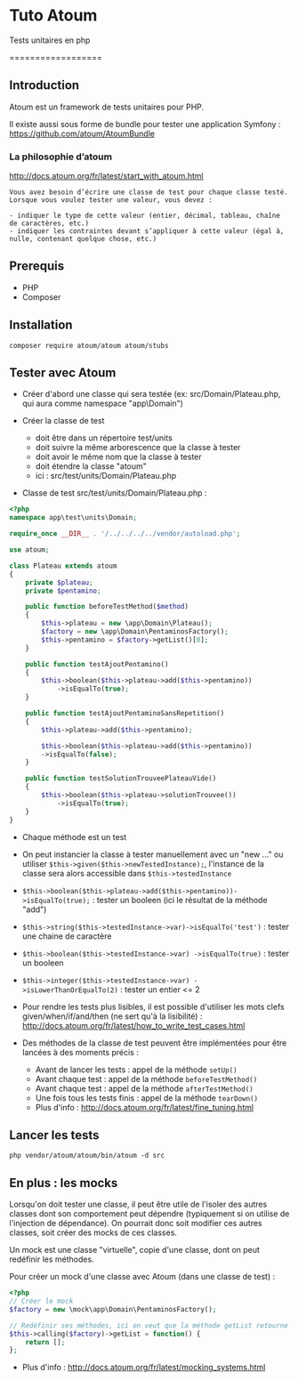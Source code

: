 # Tuto Atoum


Tests unitaires en php

==================

## Introduction
Atoum est un framework de tests unitaires pour PHP.

Il existe aussi sous forme de bundle pour tester une application Symfony : https://github.com/atoum/AtoumBundle

### La philosophie d’atoum
http://docs.atoum.org/fr/latest/start_with_atoum.html
```
Vous avez besoin d’écrire une classe de test pour chaque classe testé. Lorsque vous voulez tester une valeur, vous devez :

- indiquer le type de cette valeur (entier, décimal, tableau, chaîne de caractères, etc.)
- indiquer les contraintes devant s’appliquer à cette valeur (égal à, nulle, contenant quelque chose, etc.)
```

## Prerequis
- PHP
- Composer

## Installation
```
composer require atoum/atoum atoum/stubs
```

## Tester avec Atoum
- Créer d'abord une classe qui sera testée (ex: src/Domain/Plateau.php, qui aura comme namespace "app\Domain")
- Créer la classe de test
  - doit être dans un répertoire test/units
  - doit suivre la même arborescence que la classe à tester
  - doit avoir le même nom que la classe à tester
  - doit étendre la classe "atoum"
  - ici : src/test/units/Domain/Plateau.php

- Classe de test src/test/units/Domain/Plateau.php :

```php
<?php
namespace app\test\units\Domain;

require_once __DIR__ . '/../../../../vendor/autoload.php';

use atoum;

class Plateau extends atoum
{
    private $plateau;
    private $pentamino;

    public function beforeTestMethod($method)
    {
        $this->plateau = new \app\Domain\Plateau();
        $factory = new \app\Domain\PentaminosFactory();
        $this->pentamino = $factory->getList()[0];
    }

    public function testAjoutPentamino()
    {
        $this->boolean($this->plateau->add($this->pentamino))
            ->isEqualTo(true);
    }

    public function testAjoutPentaminoSansRepetition()
    {
        $this->plateau->add($this->pentamino);

        $this->boolean($this->plateau->add($this->pentamino))
        ->isEqualTo(false);
    }

    public function testSolutionTrouveePlateauVide()
    {
        $this->boolean($this->plateau->solutionTrouvee())
            ->isEqualTo(true);
    }
}
```

- Chaque méthode est un test
- On peut instancier la classe à tester manuellement avec un "new ..." ou utiliser  `$this->given($this->newTestedInstance);`, l'instance de la classe sera alors accessible dans `$this->testedInstance`
- `$this->boolean($this->plateau->add($this->pentamino))->isEqualTo(true);` : tester un booleen (ici le résultat de la méthode "add")
- `$this->string($this->testedInstance->var)->isEqualTo('test')` : tester une chaine de caractère
- `$this->boolean($this->testedInstance->var)
->isEqualTo(true)` : tester un booleen
- `$this->integer($this->testedInstance->var)
->isLowerThanOrEqualTo(2)` : tester un entier <= 2
- Pour rendre les tests plus lisibles, il est possible d'utiliser les mots clefs given/when/if/and/then (ne sert qu'à la lisibilité) : http://docs.atoum.org/fr/latest/how_to_write_test_cases.html

- Des méthodes de la classe de test peuvent être implémentées pour être lancées à des moments précis :
  - Avant de lancer les tests : appel de la méthode `setUp()`
  - Avant chaque test : appel de la méthode `beforeTestMethod()`
  - Avant chaque test : appel de la méthode `afterTestMethod()`
  - Une fois tous les tests finis : appel de la méthode `tearDown()`
  - Plus d'info : http://docs.atoum.org/fr/latest/fine_tuning.html


## Lancer les tests
```
php vendor/atoum/atoum/bin/atoum -d src
```

## En plus : les mocks
Lorsqu'on doit tester une classe, il peut être utile de l'isoler des autres classes dont son comportement peut dépendre (typiquement si on utilise de l'injection de dépendance). On pourrait donc soit modifier ces autres classes, soit créer des mocks de ces classes.

Un mock est une classe "virtuelle", copie d'une classe, dont on peut redéfinir les méthodes.

Pour créer un mock d'une classe avec Atoum (dans une classe de test) :
```php
<?php
// Créer le mock
$factory = new \mock\app\Domain\PentaminosFactory();

// Redéfinir ses méthodes, ici on veut que la méthode getList retourne un tableau vide tout le temps
$this->calling($factory)->getList = function() {
    return [];
};
```

- Plus d'info : http://docs.atoum.org/fr/latest/mocking_systems.html
